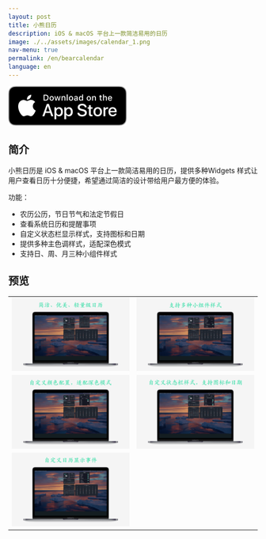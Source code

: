 ```yaml
---
layout: post
title: 小熊日历
description: iOS & macOS 平台上一款简洁易用的日历
image: ./../assets/images/calendar_1.png
nav-menu: true
permalink: /en/bearcalendar
language: en
---
```


[![AppStrore](./../assets/images/appstore_black.svg)](https://apps.apple.com/app/id6477295542)

## 简介
小熊日历是 iOS & macOS 平台上一款简洁易用的日历，提供多种Widgets 样式让用户查看日历十分便捷，希望通过简洁的设计带给用户最方便的体验。

功能：
- 农历公历，节日节气和法定节假日
- 查看系统日历和提醒事项
- 自定义状态栏显示样式，支持图标和日期
- 提供多种主色调样式，适配深色模式
- 支持日、周、月三种小组件样式

## 预览

|       |  |
| ----------- | ----------- |
| ![](./../assets/images/calendar_1.png) | ![](./../assets/images/calendar_2.png) |
| ![](./../assets/images/calendar_3.png) | ![](./../assets/images/calendar_4.png) |
| ![](./../assets/images/calendar_5.png) |  |

